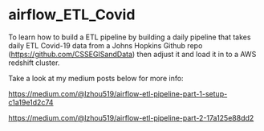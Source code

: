 # airflow_ETL_Covid
To learn how to build a ETL pipeline by building a daily pipeline that takes daily ETL Covid-19 data from a Johns Hopkins Github repo (https://github.com/CSSEGISandData) then adjust it and load it in to a AWS redshift cluster.

Take a look at my medium posts below for more info:

https://medium.com/@lzhou519/airflow-etl-pipeline-part-1-setup-c1a19e1d2c74

https://medium.com/@lzhou519/airflow-etl-pipeline-part-2-17a125e88dd2
